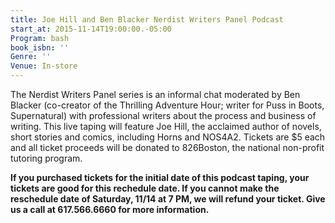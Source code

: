 ```yaml
---
title: Joe Hill and Ben Blacker Nerdist Writers Panel Podcast
start_at: 2015-11-14T19:00:00.-05:00
Program: bash
book_isbn: ''
Genre: ''
Venue: In-store
---
```


The Nerdist Writers Panel series is an informal chat moderated by Ben Blacker (co-creator of the Thrilling Adventure Hour; writer for Puss in Boots, Supernatural) with professional writers about the process and business of writing. This live taping will feature Joe Hill, the acclaimed author of novels, short stories and comics, including Horns and NOS4A2. Tickets are $5 each and all ticket proceeds will be donated to 826Boston, the national non-profit tutoring program.

**If you purchased tickets for the initial date of this podcast taping, your tickets are good for this rechedule date. If you cannot make the reschedule date of Saturday, 11/14 at 7 PM, we will refund your ticket. Give us a call at 617.566.6660 for more information.**
